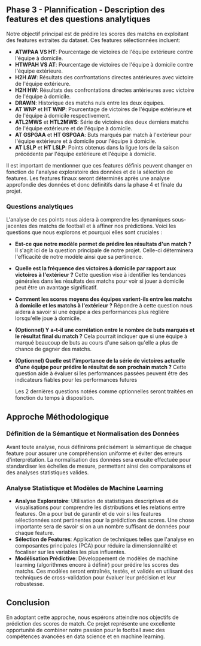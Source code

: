 
## Phase 3 - Plannification - Description des features et des questions analytiques

Notre objectif principal est de prédire les scores des matchs en exploitant des features extraites du dataset. Ces features sélectionnées incluent:

- **ATWPAA VS HT**: Pourcentage de victoires de l'équipe extérieure contre l'équipe à domicile.
- **HTWPAH VS AT**: Pourcentage de victoires de l'équipe à domicile contre l'équipe extérieure.
- **H2H AW**: Résultats des confrontations directes antérieures avec victoire de l'équipe extérieure.
- **H2H HW**: Résultats des confrontations directes antérieures avec victoire de l'équipe à domicile.
- **DRAWN**: Historique des matchs nuls entre les deux équipes.
- **AT WNP** et **HT WNP**: Pourcentage de victoires de l'équipe extérieure et de l'équipe à domicile respectivement.
- **ATL2MWS** et **HTL2MWS**: Série de victoires des deux derniers matchs de l'équipe extérieure et de l'équipe à domicile.
- **AT GSPGAA** et **HT GSPGAA**: Buts marqués par match à l'extérieur pour l'équipe extérieure et à domicile pour l'équipe à domicile.
- **AT LSLP** et **HT LSLP**: Points obtenus dans la ligue lors de la saison précédente par l'équipe extérieure et l'équipe à domicile.

Il est important de mentionner que ces features définis peuvent changer en fonction de l'analyse exploratoire des données et de la sélection de features. Les features finaux seront déterminés après une analyse approfondie des données et donc définitifs dans la phase 4 et finale du projet.

### Questions analytiques

  L'analyse de ces points nous aidera à comprendre les dynamiques sous-jacentes des matchs de football et à affiner nos prédictions. Voici les questions que nous explorons et pourquoi elles sont cruciales :

- **Est-ce que notre modèle permet de prédire les résultats d'un match ?** 
  Il s'agit ici de la question principale de notre projet. Celle-ci déterminera l'efficacité de notre modèle ainsi que sa pertinence.

- **Quelle est la fréquence des victoires à domicile par rapport aux victoires à l'extérieur ?**
  Cette question vise à identifier les tendances générales dans les résultats des matchs pour voir si jouer à domicile peut être un avantage significatif.

- **Comment les scores moyens des équipes varient-ils entre les matchs à domicile et les matchs à l'extérieur ?**
  Répondre à cette question nous aidera à savoir si une équipe a des performances plus réglière lorsqu'elle joue à domicile.
  
- **(Optionnel) Y a-t-il une corrélation entre le nombre de buts marqués et le résultat final du match ?**
  Cela pourrait indiquer que si une équipe à marqué beaucoup de buts au cours d'une saison qu'elle a plus de chance de gagner des matchs.
  
- **(Optionnel) Quelle est l'importance de la série de victoires actuelle d'une équipe pour prédire le résultat de son prochain match ?**
  Cette question aide à évaluer si les performances passées peuvent être des indicateurs fiables pour les performances futures

  Les 2 dernières questions notées comme optionnelles seront traitées en fonction du temps à disposition.

## Approche Méthodologique
### Définition de la Sémantique et Normalisation des Données

Avant toute analyse, nous définirons précisément la sémantique de chaque feature pour assurer une compréhension uniforme et éviter des erreurs d'interprétation. La normalisation des données sera ensuite effectuée pour standardiser les échelles de mesure, permettant ainsi des comparaisons et des analyses statistiques valides.

### Analyse Statistique et Modèles de Machine Learning

- **Analyse Exploratoire**: Utilisation de statistiques descriptives et de visualisations pour comprendre les distributions et les relations entre features. On a pour but de garantir et de voir si les features sélectionnées sont pertinentes pour la prédiction des scores. Une chose importante sera de savoir si on a un nombre suffisant de données pour chaque feature.
- **Sélection de Features**: Application de techniques telles que l'analyse en composantes principales (PCA) pour réduire la dimensionnalité et focaliser sur les variables les plus influentes.
- **Modélisation Prédictive**: Développement de modèles de machine learning (algorithmes encore à définir) pour prédire les scores des matchs. Ces modèles seront entraînés, testés, et validés en utilisant des techniques de cross-validation pour évaluer leur précision et leur robustesse.

## Conclusion

En adoptant cette approche, nous espérons atteindre nos objectifs de prédiction des scores de match. Ce projet représente une excellente opportunité de combiner notre passion pour le football avec des compétences avancées en data science et en machine learning.